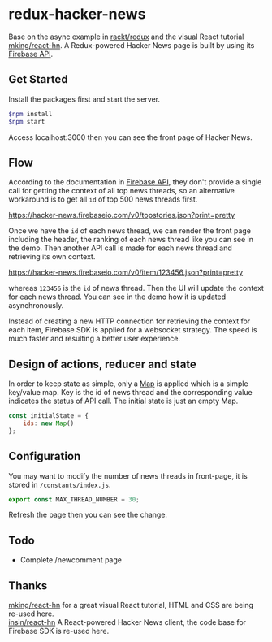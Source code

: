redux-hacker-news
===
Base on the async example in [rackt/redux](https://github.com/rackt/redux/tree/master/examples/async) and the visual React tutorial [mking/react-hn](https://github.com/mking/react-hn).  A Redux-powered Hacker News page is built by using its [Firebase API](https://github.com/HackerNews/API).

Get Started
---
Install the packages first and start the server.
```bash
$npm install
$npm start
```
Access localhost:3000 then you can see the front page of Hacker News.

Flow
---
According to the documentation in [Firebase API](https://github.com/HackerNews/API), they don't provide a single call for getting the context of all top news threads, so an alternative workaround is to get all `id` of top 500 news threads first.

https://hacker-news.firebaseio.com/v0/topstories.json?print=pretty

Once we have the `id` of each news thread, we can render the front page including the header, the ranking of each news thread like you can see in the demo. Then another API call is made for each news thread and retrieving its own context. 

https://hacker-news.firebaseio.com/v0/item/123456.json?print=pretty

whereas `123456` is the `id` of news thread. Then the UI will update the context for each news thread. You can see in the demo how it is updated asynchronously.

Instead of creating a new HTTP connection for retrieving the context for each item, Firebase SDK is applied for a websocket strategy. The speed is much faster and resulting a better user experience.

Design of actions, reducer and state
---
In order to keep state as simple, only a [Map](https://developer.mozilla.org/en-US/docs/Web/JavaScript/Reference/Global_Objects/Map) is applied which is a simple key/value map. Key is the id of news thread and the corresponding value indicates the status of API call. The initial state is just an empty Map.
```javascript
const initialState = {
	ids: new Map()
};
```

Configuration
---
You may want to modify the number of news threads in front-page, it is stored in `/constants/index.js`.
```javascript
export const MAX_THREAD_NUMBER = 30;
```
Refresh the page then you can see the change.

Todo
---
+ Complete /newcomment page

Thanks
---
[mking/react-hn](https://github.com/mking/react-hn) for a great visual React tutorial, HTML and CSS are being re-used here. <br/>
[insin/react-hn](https://github.com/insin/react-hn) A React-powered Hacker News client, the code base for Firebase SDK is re-used here.
